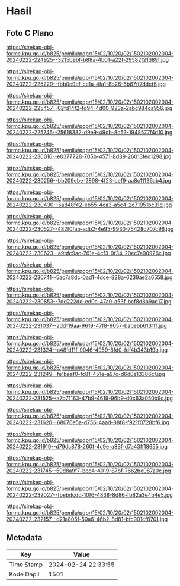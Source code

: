 # Hasil

## Foto C Plano

https://sirekap-obj-formc.kpu.go.id/b825/pemilu/pdpr/15/02/10/20/02/1502102002004-20240222-224925--3215b9bf-b88a-4b01-a22f-29582f21d89f.jpg

https://sirekap-obj-formc.kpu.go.id/b825/pemilu/pdpr/15/02/10/20/02/1502102002004-20240222-225229--fbb0c9df-ce1a-4fa1-8b26-6b87ff7ddef6.jpg

https://sirekap-obj-formc.kpu.go.id/b825/pemilu/pdpr/15/02/10/20/02/1502102002004-20240222-225457--02fd14f2-fd94-4d00-923a-2abc984ca956.jpg

https://sirekap-obj-formc.kpu.go.id/b825/pemilu/pdpr/15/02/10/20/02/1502102002004-20240222-225746--25618382-d9e9-49db-8c53-1948577f4d10.jpg

https://sirekap-obj-formc.kpu.go.id/b825/pemilu/pdpr/15/02/10/20/02/1502102002004-20240222-230016--e0377728-705b-4571-8d39-26013fed1298.jpg

https://sirekap-obj-formc.kpu.go.id/b825/pemilu/pdpr/15/02/10/20/02/1502102002004-20240222-230256--bb209ebe-2898-4f23-bef9-aa8c11136ab4.jpg

https://sirekap-obj-formc.kpu.go.id/b825/pemilu/pdpr/15/02/10/20/02/1502102002004-20240222-230430--5a848f42-eb55-4ca3-a5c4-2c71951bc31d.jpg

https://sirekap-obj-formc.kpu.go.id/b825/pemilu/pdpr/15/02/10/20/02/1502102002004-20240222-230527--482f0fab-adb2-4e95-9930-75428d707c96.jpg

https://sirekap-obj-formc.kpu.go.id/b825/pemilu/pdpr/15/02/10/20/02/1502102002004-20240222-230623--a9bfc9ac-761e-4cf3-9f34-20ec7a90926c.jpg

https://sirekap-obj-formc.kpu.go.id/b825/pemilu/pdpr/15/02/10/20/02/1502102002004-20240222-230741--5ac7a8dc-0ad1-4dce-828a-6239ae2a6558.jpg

https://sirekap-obj-formc.kpu.go.id/b825/pemilu/pdpr/15/02/10/20/02/1502102002004-20240222-230853--7dd222dd-ed0c-47a0-a53f-bcf8d8b9ad17.jpg

https://sirekap-obj-formc.kpu.go.id/b825/pemilu/pdpr/15/02/10/20/02/1502102002004-20240222-231037--add119aa-9619-47f8-9057-babebb6131f1.jpg

https://sirekap-obj-formc.kpu.go.id/b825/pemilu/pdpr/15/02/10/20/02/1502102002004-20240222-231324--a48fd11f-9046-4959-8fd0-fdf4b343b19b.jpg

https://sirekap-obj-formc.kpu.go.id/b825/pemilu/pdpr/15/02/10/20/02/1502102002004-20240222-231249--fe1beaf0-fc81-451e-a97c-d6d0e13386cf.jpg

https://sirekap-obj-formc.kpu.go.id/b825/pemilu/pdpr/15/02/10/20/02/1502102002004-20240222-231525--a7b71163-47b9-4619-96b9-d0c63a050b9c.jpg

https://sirekap-obj-formc.kpu.go.id/b825/pemilu/pdpr/15/02/10/20/02/1502102002004-20240222-231620--68076e5a-d756-4aad-88f8-f921f0728bf6.jpg

https://sirekap-obj-formc.kpu.go.id/b825/pemilu/pdpr/15/02/10/20/02/1502102002004-20240222-231919--d79dc878-260f-4c9e-a83f-d7a43ff18655.jpg

https://sirekap-obj-formc.kpu.go.id/b825/pemilu/pdpr/15/02/10/20/02/1502102002004-20240222-231745--59d8a9f7-bcc4-4019-87bf-7662be067a0c.jpg

https://sirekap-obj-formc.kpu.go.id/b825/pemilu/pdpr/15/02/10/20/02/1502102002004-20240222-232027--fbebdcdd-10f6-4838-8d86-fb82a3e4b4e5.jpg

https://sirekap-obj-formc.kpu.go.id/b825/pemilu/pdpr/15/02/10/20/02/1502102002004-20240222-232157--d21a805f-50a6-46b2-8d81-bfc901cf8701.jpg


## Metadata

| Key        | Value               |
| ---------- | ------------------- |
| Time Stamp | 2024-02-24 22:33:55 |
| Kode Dapil | 1501                |



